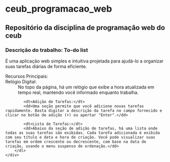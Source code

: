 # ceub_programacao_web

## Repositório da disciplina de programação web do ceub

<html>
 <body>
 <div>
    <h3>Descrição do trabalho: To-do list</h3>
    <p>É uma aplicação web simples e intuitiva projetada para ajudá-lo a organizar suas tarefas diárias de forma eficiente.</p>
    <div>
        <dl>
            <dt>Recursos Principais:</dt>
            <dt>Relógio Digital:</dt>
            <dd>No topo da página, há um relógio que exibe a hora atualizada em tempo real, mantendo você informado enquanto trabalha.</dd>

            <dt>Adição de Tarefas:</dt>
            <dd>Uma seção permite que você adicione novas tarefas rapidamente. Basta digitar a descrição da tarefa no campo fornecido e clicar no botão de adição (+) ou apertar "Enter".</dd>

            <dt>Lista de Tarefas:</dt>
            <dd>Abaixo da seção de adição de tarefas, há uma lista onde todas as suas tarefas são exibidas. Cada tarefa adicionada é exibida com seu título e data e hora de criação. Você pode visualizar suas tarefas em ordem crescente ou decrescente, com base na data de criação, usando o menu suspenso de ordenação.</dd>
        </dl>
    </div>
</div>
</body>
</html>

